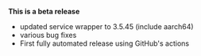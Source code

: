 **This is a beta release**
- updated service wrapper to 3.5.45 (include aarch64)
- various bug fixes
- First fully automated release using GitHub's actions
